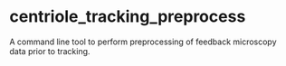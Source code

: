 # centriole_tracking_preprocess

A command line tool to perform preprocessing of feedback microscopy data prior to tracking.



